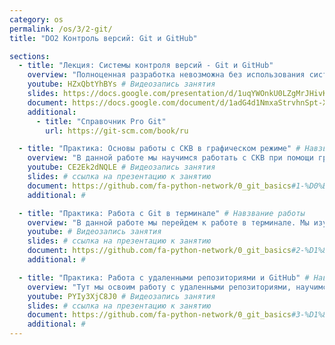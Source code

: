 ```yaml
---
category: os
permalink: /os/3/2-git/
title: "DO2 Контроль версий: Git и GitHub"

sections:
  - title: "Лекция: Системы контроля версий - Git и GitHub"
    overview: "Полноценная разработка невозможна без использования систем контроля вресий. В данной лекции мы познакомимся с наиболее популярной СКВ. Мы узнаем основные понятия этот системы и попытаемся разобраться, зачем она вообще нужна разработчику."
    youtube: HZxQbtYhBYs # Видеозапись занятия
    slides: https://docs.google.com/presentation/d/1uqYWOnkU0LZgMrJHivKrklqjPe8Z67RBkQOUHJeUFFk/edit?usp=sharing # ссылка на презентацию к занятию
    document: https://docs.google.com/document/d/1adG4d1NmxaStrvhnSpt-X0qCW88byvXvJRUxy_bTXtE/edit?usp=sharing # ссылка на методические указания
    additional: 
      - title: "Справочник Pro Git"
        url: https://git-scm.com/book/ru

  - title: "Практика: Основы работы с СКВ в графическом режиме" # Навзвание работы
    overview: "В данной работе мы научимся работать с СКВ при помощи графического клиента. Это наиболее дружелюбный режим работы с git."
    youtube: CE2Ek2dNQLE # Видеозапись занятия
    slides: # ссылка на презентацию к занятию
    document: https://github.com/fa-python-network/0_git_basics#1-%D0%BE%D1%81%D0%BD%D0%BE%D0%B2%D1%8B-%D1%80%D0%B0%D0%B1%D0%BE%D1%82%D1%8B-%D1%81-%D1%81%D0%BA%D0%B2-%D0%B2-%D0%B3%D1%80%D0%B0%D1%84%D0%B8%D1%87%D0%B5%D1%81%D0%BA%D0%BE%D0%BC-%D1%80%D0%B5%D0%B6%D0%B8%D0%BC%D0%B5 # ссылка на методические указания
    additional: # 

  - title: "Практика: Работа с Git в терминале" # Навзвание работы
    overview: "В данной работе мы перейдем к работе в терминале. Мы изучим основные команды git и то, как они используются в рабочем процессе"
    youtube: # Видеозапись занятия
    slides: # ссылка на презентацию к занятию
    document: https://github.com/fa-python-network/0_git_basics#2-%D1%80%D0%B0%D0%B1%D0%BE%D1%82%D0%B0-%D1%81-git-%D0%B2-%D1%82%D0%B5%D1%80%D0%BC%D0%B8%D0%BD%D0%B0%D0%BB%D0%B5 # ссылка на методические указания
    additional: # 

  - title: "Практика: Работа с удаленными репозиториями и GitHub" # Навзвание работы
    overview: "Тут мы освоим работу с удаленными репозиториями, научимся клонировать и форкать репозитории, а также делать пулл реквесты."
    youtube: PYIy3XjC8J0 # Видеозапись занятия
    slides: # ссылка на презентацию к занятию
    document: https://github.com/fa-python-network/0_git_basics#3-%D1%80%D0%B0%D0%B1%D0%BE%D1%82%D0%B0-%D1%81-%D1%83%D0%B4%D0%B0%D0%BB%D0%B5%D0%BD%D0%BD%D1%8B%D0%BC%D0%B8-%D1%80%D0%B5%D0%BF%D0%BE%D0%B7%D0%B8%D1%82%D0%BE%D1%80%D0%B8%D1%8F%D0%BC%D0%B8-%D0%B8-github
    additional: # 
---
```


